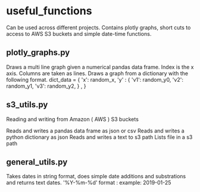 # useful_functions
Can be used across different projects.
Contains plotly graphs, short cuts to access to AWS S3 buckets and simple date-time functions.

## plotly_graphs.py
Draws a multi line graph given a numerical pandas data frame. Index is the x axis. Columns are taken as lines. 
Draws a graph from a dictionary with the following format.
dict_data = {
        'x': random_x,
        'y' : {
           'v1': random_y0,
           'v2': random_y1,
           'v3': random_y2,
        } ,
    }

## s3_utils.py
Reading and writing from Amazon ( AWS ) S3 buckets

Reads and writes a pandas data frame as json or csv
Reads and writes a python dictionary as json 
Reads and writes a text to s3 path
Lists file in a s3 path

## general_utils.py
Takes dates in string format, does simple date additions and substrations and returns text dates.
'%Y-%m-%d'  format : example: 2019-01-25



